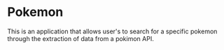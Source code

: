 # Pokemon

This is an application that allows user's to search for a specific pokemon through the extraction of data from a pokimon API.